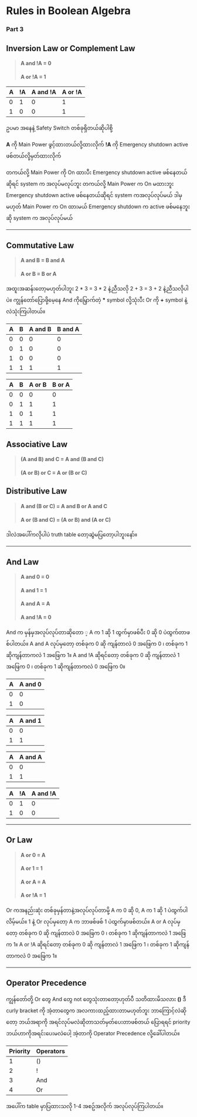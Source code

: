 # Rules in Boolean Algebra 

### Part 3

##  Inversion Law or Complement Law

> #### A and !A = 0
> #### A or !A = 1

| A | !A | A and !A | A or !A |
| - | -- | ------   | ------  |
| 0 | 1  | 0        | 1       |
| 1 | 0  | 0        | 1       |

ဥပမာ အနေနဲ့  Safety Switch တစ်ခုရှိတယ်ဆိုပါစို့

**A** ကို Main Power ဖွင့်ထားတယ်လို့ထားလိုက်
**!A** ကို Emergency shutdown active ဖစ်တယ်လို့မှတ်ထားလိုက်

တကယ်လို့ Main Power ကို On ထားပီး Emergency shutdown active ဖစ်နေတယ်ဆိုရင် system က အလုပ်မလုပ်ဘူး
တကယ်လို့ Main Power က On မထားဘူး Emergency shutdown active ဖစ်နေတယ်ဆိုရင် system ကအလုပ်လုပ်မယ် ဒါမှမဟုတ်
Main Power က On ထားမယ်  Emergency shutdown က active ဖစ်မနေဘူးဆို system က အလုပ်လုပ်မယ်

---

##  Commutative Law

> #### A and B = B and A
> #### A or B = B or A

အထူးအဆန်းတော့မဟုတ်ပါဘူး 2 * 3 = 3 * 2 နဲ့ညီသလို 2 + 3 = 3 + 2 နဲ့ညီသလိုပါပဲ။
ကျွန်တော်ပြောဖို့မေ့နေ And ကိုမြှောက်တဲ့ **\*** symbol လို့သုံးပီး Or ကို **\+** symbol နဲ့လဲသုံးကြပါတယ်။

| A | B | A and B | B and A |
| - | - | -----   | -----   |
| 0 | 0 | 0       | 0       |
| 0 | 1 | 0       | 0       |
| 1 | 0 | 0       | 0       |
| 1 | 1 | 1       | 1       |

| A | B | A or B | B or A |
| - | - | -----  | -----  |
| 0 | 0 | 0      | 0      |
| 0 | 1 | 1      | 1      |
| 1 | 0 | 1      | 1      |
| 1 | 1 | 1      | 1      |


## Associative Law

> #### (A and B) and C = A and (B and C)
> #### (A or B) or C = A or (B or C)

## Distributive Law

> #### A and (B or C) = A and B or A and C
> #### A or (B and C) = (A or B) and (A or C)

ဒါလဲအပေါ်ကလိုပါပဲ truth table တော့ဆွဲမပြတော့ပါဘူးနော်။

---

## And Law

> #### A and 0 = 0
> #### A and 1 = 1
> #### A and A = A
> #### A and !A = 0

And က မှန်မှအလုပ်လုပ်တာဆိုတော ့ A က 1 ဆို 1 ထွက်မှာဖစ်ပီး 0 ဆို 0 ပဲထွက်တာဖစ်ပါတယ်။
A and A လုပ်မှတော့ တစ်ခုက 0 ဆို ကျန်တာလဲ 0 အဖြေက 0 ၊ တစ်ခုက 1 ဆိုကျန်တာကလဲ 1 အဖြေက 1။
A and !A ဆိုရင်တော့ တစ်ခုက 0 ဆို ကျန်တာလဲ 1 အဖြေက 0 ၊ တစ်ခုက 1 ဆိုကျန်တာကလဲ 0 အဖြေက 0။

| A | A and 0 |
| - | -----   |
| 0 | 0       |
| 1 | 0       |


| A | A and 1 |
| - | -----   |
| 0 | 0       |
| 1 | 1       |

| A | A and A |
| - | -----   |
| 0 | 0       |
| 1 | 1       |

| A | !A | A and !A |
| - | -- | ------   |
| 0 | 1  | 0        |
| 1 | 0  | 0        |


---

## Or Law

> #### A or 0 = A
> #### A or 1 = 1
> #### A or A = A
> #### A or !A = 1

Or ကအနည်းဆုံး တစ်ခုမှန်တာနဲ့အလုပ်လုပ်တာမို့ A က 0 ဆို 0, A က 1 ဆို 1 ပဲထွက်ပါလိမ့်မယ်။
1 နဲ့ Or လုပ်မှတော့ A က ဘာဖစ်ဖစ်  1 ပဲထွက်မှာဖစ်တယ်။
A or A လုပ်မှတော့ တစ်ခုက 0 ဆို ကျန်တာလဲ 0 အဖြေက 0 ၊ တစ်ခုက 1 ဆိုကျန်တာကလဲ 1 အဖြေက 1။
A or !A ဆိုရင်တော့ တစ်ခုက 0 ဆို ကျန်တာလဲ 1 အဖြေက 1 ၊ တစ်ခုက 1 ဆိုကျန်တာကလဲ 0 အဖြေက 1။

---

## Operator Precedence

ကျွန်တော်တို့ Or တွေ And တွေ not တွေသုံးတာတော့ဟုတ်ပီ သတိထားမိသလား **()** ဒီ curly bracket ကို အဲ့တာတွေက အလကားထည့်ထားတာမဟုတ်ဘူး ဘာကြောင့်လဲဆိုတော့ ဘယ်အရာကို အရင်လုပ်မလဲဆိုတာသတ်မှတ်ပေးတာဖစ်တယ် ပြောရရင် priority ဘယ်ဟာကိုအရင်းပေးမလဲပေါ့ အဲ့တာကို Operator Precedence လို့ခေါ်ပါတယ်။

| Priority | Operators |
| -------- | --------- |
| 1        | ()        | 
| 2        | !         | 
| 3        | And       |
| 4        | Or        | 

အပေါ်က table မှာပြထားသလို 1-4 အစဥ်အလိုက် အလုပ်လုပ်ကြပါတယ်။